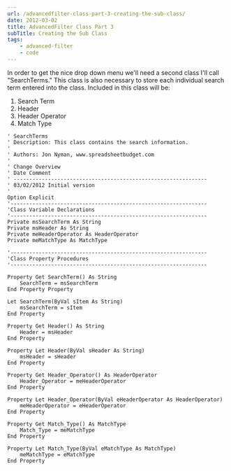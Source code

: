 ```yaml
---
url: /advancedfilter-class-part-3-creating-the-sub-class/
date: 2012-03-02
title: AdvancedFilter Class Part 3
subTitle: Creating the Sub Class
tags:
    - advanced-filter
    - code
---
```


In order to get the nice drop down menu we'll need a second class I'll call "SearchTerms." This class is also necessary to store each individual search term entered into the class. Included in this class will be:
<ol>
	<li>Search Term</li>
	<li>Header</li>
	<li>Header Operator</li>
	<li>Match Type</li>
</ol>

``` vbscript
' SearchTerms
' Description: This class contains the search information.
'
' Authors: Jon Nyman, www.spreadsheetbudget.com
'
' Change Overview
' Date Comment
' --------------------------------------------------------------
' 03/02/2012 Initial version
'
Option Explicit
'---------------------------------------------------------------
'Class Variable Declarations
'---------------------------------------------------------------
Private msSearchTerm As String
Private msHeader As String
Private meHeaderOperator As HeaderOperator
Private meMatchType As MatchType

'---------------------------------------------------------------
'Class Property Procedures
'---------------------------------------------------------------

Property Get SearchTerm() As String
    SearchTerm = msSearchTerm
End Property Property 

Let SearchTerm(ByVal sItem As String)
    msSearchTerm = sItem
End Property

Property Get Header() As String
    Header = msHeader
End Property 

Property Let Header(ByVal sHeader As String)
    msHeader = sHeader
End Property

Property Get Header_Operator() As HeaderOperator
    Header_Operator = meHeaderOperator
End Property

Property Let Header_Operator(ByVal eHeaderOperator As HeaderOperator)
    meHeaderOperator = eHeaderOperator
End Property

Property Get Match_Type() As MatchType
    Match_Type = meMatchType
End Property

Property Let Match_Type(ByVal eMatchType As MatchType)
    meMatchType = eMatchType
End Property
```

